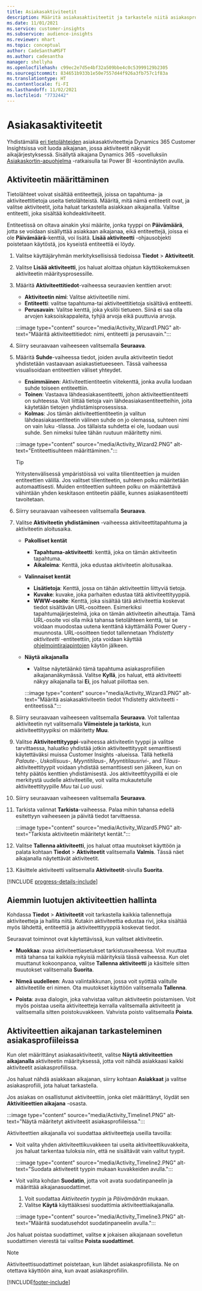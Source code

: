 ```yaml
---
title: Asiakasaktiviteetit
description: Määritä asiakasaktiviteetit ja tarkastele niitä asiakasprofiilien aikajanalla.
ms.date: 11/01/2021
ms.service: customer-insights
ms.subservice: audience-insights
ms.reviewer: mhart
ms.topic: conceptual
author: CadeSanthaMSFT
ms.author: cadesantha
manager: shellyha
ms.openlocfilehash: c99ec2e7d5e4bf32a509bbe4c0c53999129b2305
ms.sourcegitcommit: 834651b933b1e50e7557d44f926a3fb757c1f83a
ms.translationtype: HT
ms.contentlocale: fi-FI
ms.lasthandoff: 11/02/2021
ms.locfileid: "7732442"
---
```

# <a name="customer-activities"></a>Asiakasaktiviteetit

Yhdistämällä [eri tietolähteiden](data-sources.md) asiakasaktiviteetteja Dynamics 365 Customer Insightsissa voit luoda aikajanan, jossa aktiviteetit näkyvät aikajärjestyksessä. Sisällytä aikajana Dynamics 365 -sovelluksiin [Asiakaskortin-apuohjelma](customer-card-add-in.md) -ratkaisulla tai Power BI -koontinäytön avulla.

## <a name="define-an-activity"></a>Aktiviteetin määrittäminen

Tietolähteet voivat sisältää entiteettejä, joissa on tapahtuma- ja aktiviteettitietoja useita tietolähteistä. Määritä, mitä nämä entiteetit ovat, ja valitse aktiviteetit, joita haluat tarkastella asiakkaan aikajanalla. Valitse entiteetti, joka sisältää kohdeaktiviteetit.

Entiteetissä on oltava ainakin yksi määrite, jonka tyyppi on **Päivämäärä**, jotta se voidaan sisällyttää asiakkaan aikajanaa, eikä entiteettejä, joissa ei ole **Päivämäärä**-kenttiä, voi lisätä. **Lisää aktiviteetti** -ohjausobjekti poistetaan käytöstä, jos kyseistä entiteettiä ei löydy.

1. Valitse käyttäjäryhmän merkityksellisissä tiedoissa **Tiedot** > **Aktiviteetit**.

1. Valitse **Lisää aktiviteetti**, jos haluat aloittaa ohjatun käyttökokemuksen aktiviteetin määritysprosessille.

1. Määritä **Aktiviteettitiedot**-vaiheessa seuraavien kenttien arvot:

   - **Aktiviteetin nimi**: Valitse aktiviteetille nimi.
   - **Entiteetti**: valitse tapahtuma-tai aktiviteettitietoja sisältävä entiteetti.
   - **Perusavain**: Valitse kenttä, joka yksilöi tietueen. Siinä ei saa olla arvojen kaksoiskappaleita, tyhjiä arvoja eikä puuttuvia arvoja.

   :::image type="content" source="media/Activity_Wizard1.PNG" alt-text="Määritä aktiviteettitiedot: nimi, entiteetti ja perusavain.":::

1. Siirry seuraavaan vaiheeseen valitsemalla **Seuraava**.

1. Määritä **Suhde**-vaiheessa tiedot, joiden avulla aktiviteetin tiedot yhdistetään vastaavaan asiakastietueeseen. Tässä vaiheessa visualisoidaan entiteettien väliset yhteydet.  

   - **Ensimmäinen**: Aktiviteettientiteetin viitekenttä, jonka avulla luodaan suhde toiseen entiteettiin.
   - **Toinen**: Vastaava lähdeasiakasentiteetti, johon aktiviteettientiteetti on suhteessa. Voit liittää tietoja vain lähdeasiakasentiteetteihin, joita käytetään tietojen yhdistämisprosessissa.
   - **Kolmas**: Jos tämän aktiviteettientiteetin ja valitun lähdeasiakasentiteetin välinen suhde on jo olemassa, suhteen nimi on vain luku -tilassa. Jos tällaista suhdetta ei ole, luodaan uusi suhde. Sen nimeksi tulee tähän ruutuun määritetty nimi.

   :::image type="content" source="media/Activity_Wizard2.PNG" alt-text="Entiteettisuhteen määrittäminen.":::

   > [!TIP]
   > Yritystenvälisessä ympäristöissä voi valita tilientiteettien ja muiden entiteettien välillä. Jos valitset tilientiteetin, suhteen polku määritetään automaattisesti. Muiden entiteettien suhteen polku on määritettävä vähintään yhden keskitason entiteetin päälle, kunnes asiakasentiteetti tavoitetaan.

1. Siirry seuraavaan vaiheeseen valitsemalla **Seuraava**. 

1. Valitse **Aktiviteetin yhdistäminen** -vaiheessa aktiviteettitapahtuma ja aktiviteetin aloitusaika. 
   - **Pakolliset kentät**
      - **Tapahtuma-aktiviteetti**: kenttä, joka on tämän aktiviteetin tapahtuma.
      - **Aikaleima**: Kenttä, joka edustaa aktiviteetin aloitusaikaa.

   - **Valinnaiset kentät**
      - **Lisätietoja**: Kenttä, jossa on tähän aktiviteettiin liittyviä tietoja.
      - **Kuvake**: kuvake, joka parhaiten edustaa tätä aktiviteettityyppiä.
      - **WWW-osoite**: Kenttä, joka sisältää tätä aktiviteettia koskevat tiedot sisältävän URL-osoitteen. Esimerkiksi tapahtumajärjestelmä, joka on tämän aktiviteetin aiheuttaja. Tämä URL-osoite voi olla mikä tahansa tietolähteen kenttä, tai se voidaan muodostaa uutena kenttänä käyttämällä Power Query -muunnosta. URL-osoitteen tiedot tallennetaan *Yhdistetty aktiviteetti* -entiteettiin, jota voidaan käyttää [ohjelmointirajapintojen](apis.md) käytön jälkeen.

   - **Näytä aikajanalla**
      - Valitse näytetäänkö tämä tapahtuma asiakasprofiilien aikajananäkymässä. Valitse **Kyllä**, jos haluat, että aktiviteetti näkyy aikajanalla tai **Ei**, jos haluat piilottaa sen.

      :::image type="content" source="media/Activity_Wizard3.PNG" alt-text="Määritä asiakasaktiviteetin tiedot Yhdistetty aktiviteetti -entiteetissä.":::

1. Siirry seuraavaan vaiheeseen valitsemalla **Seuraava**. Voit tallentaa aktiviteetin nyt valitsemalla **Viimeistele ja tarkista**, kun aktiviteettityypiksi on määritetty **Muu**. 

1. Valitse **Aktiviteettityyppi**-vaiheessa aktiviteetin tyyppi ja valitse tarvittaessa, haluatko yhdistää jotkin aktiviteettityypit semanttisesti käytettäväksi muissa Customer Insights -alueissa. Tällä hetkellä *Palaute*-, *Uskollisuus*-, *Myyntitilaus*-, *Myyntitilausrivi*-, and *Tilaus*-aktiviteettityypit voidaan yhdistää semanttisesti sen jälkeen, kun on tehty päätös kenttien yhdistämisestä. Jos aktiviteettityypillä ei ole merkitystä uudelle aktiviteetille, voit valita mukautetulle aktiviteettityypille *Muu* tai *Luo uusi*.

1. Siirry seuraavaan vaiheeseen valitsemalla **Seuraava**. 

1. Tarkista valinnat **Tarkista**-vaiheessa. Palaa mihin tahansa edellä esitettyyn vaiheeseen ja päivitä tiedot tarvittaessa.

   :::image type="content" source="media/Activity_Wizard5.PNG" alt-text="Tarkista aktiviteetin määritetyt kentät.":::
   
1. Valitse **Tallenna aktiviteetti**, jos haluat ottaa muutokset käyttöön ja palata kohtaan **Tiedot** > **Aktiviteetit** valitsemalla **Valmis**. Tässä näet aikajanalla näytettävät aktiviteetit. 

1. Käsittele aktiviteetti valitsemalla **Aktiviteetit**-sivulla **Suorita**. 

[!INCLUDE [progress-details-include](../includes/progress-details-pane.md)]

## <a name="manage-existing-activities"></a>Aiemmin luotujen aktiviteettien hallinta

Kohdassa **Tiedot** > **Aktiviteetit** voit tarkastella kaikkia tallennettuja aktiviteetteja ja hallita niitä. Kutakin aktiviteettia edustaa rivi, joka sisältää myös lähdettä, entiteettiä ja aktiviteettityyppiä koskevat tiedot.

Seuraavat toiminnot ovat käytettävissä, kun valitset aktiviteetin. 

- **Muokkaa**: avaa aktiviteettiasetukset tarkistusvaiheessa. Voit muuttaa mitä tahansa tai kaikkia nykyisiä määrityksiä tässä vaiheessa. Kun olet muuttanut kokoonpanoa, valitse **Tallenna aktiviteetti** ja käsittele sitten muutokset valitsemalla **Suorita**.

- **Nimeä uudelleen**: Avaa valintaikkunan, jossa voit syöttää valitulle aktiviteetille eri nimen. Ota muutokset käyttöön valitsemalla **Tallenna**.

- **Poista**: avaa dialogin, joka vahvistaa valitun aktiviteetin poistamisen. Voit myös poistaa useita aktiviteetteja kerralla valitsemalla aktiviteetit ja valitsemalla sitten poistokuvakkeen. Vahvista poisto valitsemalla **Poista**.

## <a name="view-activity-timelines-on-customer-profiles"></a>Aktiviteettien aikajanan tarkasteleminen asiakasprofiileissa

Kun olet määrittänyt asiakasaktiviteetit, valitse **Näytä aktiviteettien aikajanalla** aktiviteetin määrityksessä, jotta voit nähdä asiakkaasi kaikki aktiviteetit asiakasprofiilissa.

Jos haluat nähdä asiakkaan aikajanan, siirry kohtaan **Asiakkaat** ja valitse asiakasprofiili, jota haluat tarkastella.

Jos asiakas on osallistunut aktiviteettiin, jonka olet määrittänyt, löydät sen **Aktivitieettien aikajana** -osasta.

:::image type="content" source="media/Activity_Timeline1.PNG" alt-text="Näytä määritetyt aktiviteetit asiakasprofiileissa.":::

Aktiviteettien aikajanalla voi suodattaa aktiviteetteja useilla tavoilla:

- Voit valita yhden aktiviteettikuvakkeen tai useita aktiviteettikuvakkeita, jos haluat tarkentaa tuloksia niin, että ne sisältävät vain valitut tyypit.

  :::image type="content" source="media/Activity_Timeline2.PNG" alt-text="Suodata aktiviteetit tyypin mukaan kuvakkeiden avulla.":::

- Voit valita kohdan **Suodatin**, jotta voit avata suodatinpaneelin ja määrittää aikajanasuodattimet.

   1. Voit suodattaa *Aktiviteetin tyypin* ja *Päivämäärän* mukaan.
   1. Valitse **Käytä** käyttääksesi suodattimia aktiviteettiaikajanalla.

   :::image type="content" source="media/Activity_Timeline3.PNG" alt-text="Määritä suodatusehdot suodatinpaneelin avulla.":::

Jos haluat poistaa suodattimet, valitse **x** jokaisen aikajanaan sovelletun suodattimen vierestä tai valitse **Poista suodattimet**.


> [!NOTE]
> Aktiviteettisuodattimet poistetaan, kun lähdet asiakasprofiilista. Ne on otettava käyttöön aina, kun avaat asiakasprofiilin.

[!INCLUDE[footer-include](../includes/footer-banner.md)]

